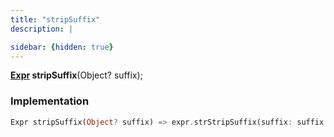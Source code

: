 ```yaml
---
title: "stripSuffix"
description: |

sidebar: {hidden: true}
---
```

<span class="dart-code"><strong>[Expr] stripSuffix</strong>(<span class="nobr">Object? suffix</span>);</span>


### Implementation
```dart
Expr stripSuffix(Object? suffix) => expr.strStripSuffix(suffix: suffix.expr);
```

[Expr]: /reference/classes/expr/